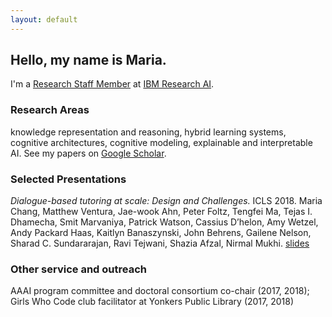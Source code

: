 ```yaml
---
layout: default
---
```


## Hello, my name is Maria.
I'm a [Research Staff Member](https://researcher.watson.ibm.com/researcher/view.php?person=ibm-Maria.Chang) at [IBM Research AI](https://www.research.ibm.com/ai/).  

### Research Areas
knowledge representation and reasoning, hybrid learning systems, cognitive architectures, cognitive modeling, explainable and interpretable AI.  See my papers on [Google Scholar](https://scholar.google.com/citations?user=1xQr1U8AAAAJ&hl=en&oi=ao).

### Selected Presentations
*Dialogue-based tutoring at scale: Design and Challenges.*  ICLS 2018.  Maria Chang, Matthew Ventura, Jae-wook Ahn, Peter Foltz, Tengfei Ma, Tejas I. Dhamecha, Smit Marvaniya, Patrick Watson, Cassius D’helon, Amy Wetzel, Andy Packard Haas, Kaitlyn Banaszynski, John Behrens, Gailene Nelson, Sharad C. Sundararajan, Ravi Tejwani, Shazia Afzal, Nirmal Mukhi.  [slides](assets/WDBT%20ICLS%202018.pdf)

### Other service and outreach
AAAI program committee and doctoral consortium co-chair (2017, 2018); Girls Who Code club facilitator at Yonkers Public Library (2017, 2018)
